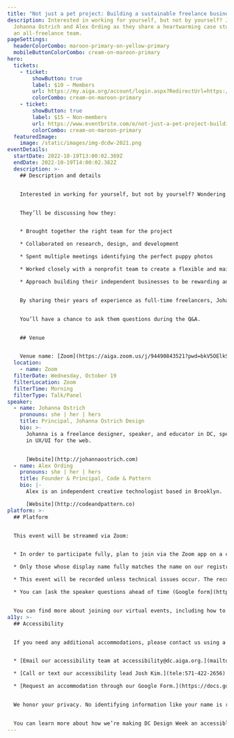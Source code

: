 ```yaml
---
title: "Not just a pet project: Building a sustainable freelance business"
description: Interested in working for yourself, but not by yourself? Join
  Johanna Ostrich and Alex Ording as they share a heartwarming case study from
  an all-freelance team.
pageSettings:
  headerColorCombo: maroon-primary-on-yellow-primary
  mobileButtonColorCombo: cream-on-maroon-primary
hero:
  tickets:
    - ticket:
        showButton: true
        label: $10 — Members
        url: https://my.aiga.org/account/login.aspx?RedirectUrl=https://ikit.aiga.org/ikit_national_util/ikit-national-util-sso-redirect/?state=https%3A%2F%2Fdc.aiga.org%2Fevent%2Fnot-just-a-pet-project-building-a-sustainable-freelance-business%2F%3Fredirect_source%3Deventbrite_register
        colorCombo: cream-on-maroon-primary
    - ticket:
        showButton: true
        label: $15 — Non-members
        url: https://www.eventbrite.com/e/not-just-a-pet-project-building-a-sustainable-freelance-business-tickets-425443311397
        colorCombo: cream-on-maroon-primary
  featuredImage:
    image: /static/images/img-dcdw-2021.png
eventDetails:
  startDate: 2022-10-19T13:00:02.369Z
  endDate: 2022-10-19T14:00:02.382Z
  description: >-
    ## Description and details


    Interested in working for yourself, but not by yourself? Wondering what it's like building a sustainable freelance business focused on projects you care about? Join Johanna Ostrich and Alex Ording as they share a heartwarming case study: redesigning the Petfinder Foundation website with an all-freelancer team. 


    They’ll be discussing how they:


    * Brought together the right team for the project

    * Collaborated on research, design, and development

    * Spent multiple meetings identifying the perfect puppy photos

    * Worked closely with a nonprofit team to create a flexible and maintainable site that can grow with the organization

    * Approach building their independent businesses to be rewarding and sustainable


    By sharing their years of experience as full-time freelancers, Johanna and Alex hope to encourage others interested in working for themselves. 


    You’ll have a chance to ask them questions during the Q&A.


    ## Venue


    Venue name: [Zoom](https://aiga.zoom.us/j/94490843521?pwd=bkV5OElkSjl0VStwaklYa2w2M25UQT09)
  location:
    - name: Zoom
  filterDate: Wednesday, October 19
  filterLocation: Zoom
  filterTime: Morning
  filterType: Talk/Panel
speaker:
  - name: Johanna Ostrich
    pronouns: she | her | hers
    title: Principal, Johanna Ostrich Design
    bio: >-
      Johanna is a freelance designer, speaker, and educator in DC, specializing
      in UX/UI for the web.


      [Website](http://johannaostrich.com)
  - name: Alex Ording
    pronouns: she | her | hers
    title: Founder & Principal, Code & Pattern
    bio: |-
      Alex is an independent creative technologist based in Brooklyn.

      [Website](http://codeandpattern.co)
platform: >-
  ## Platform


  This event will be streamed via Zoom:


  * In order to participate fully, plan to join via the Zoom app on a computer, tablet, or mobile device with enough bandwidth to support viewing video.

  * Only those whose display name fully matches the name on our registration list will be admitted from the waiting room, to ensure only those who have registered for the event are able to attend — and to create space for intimate conversations.

  * This event will be recorded unless technical issues occur. The recordings will be shared in the AIGA DC recordings archive for AIGA members to rewatch or catch up on at a later date. If you’re not an AIGA Member, you can register for a membership on [the AIGA Membership website.](https://www.aiga.org/membership-community/aiga-membership/)

  * You can [ask the speaker questions ahead of time (Google form](https://forms.gle/rQLZikFgE2QfYgCn9)), which may be answered during the event.


  You can find more about joining our virtual events, including how to connect, directions to troubleshoot, and information about our refund policy in our [FAQ](/faq/).
a11y: >-
  ## Accessibility


  If you need any additional accommodations, please contact us using a method that works best for you:


  * [Email our accessibility team at accessibility@dc.aiga.org.](mailto:accessibility@dc.aiga.org)

  * [Call or text our accessibility lead Josh Kim.](tele:571-422-2656)

  * [Request an accommodation through our Google Form.](https://docs.google.com/forms/d/e/1FAIpQLSe2l-FrPiSaZxPjIAOUadYn3axaz6SyloV42CWg-HF65TTy1w/viewform)


  We honor your privacy. No identifying information like your name is required to request an accommodation, and all details will be deleted once completed.


  You can learn more about how we’re making DC Design Week an accessible experience by visiting our [accessibility statement](/accessibility/).
---
```

